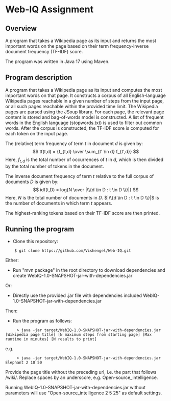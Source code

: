 # Web-IQ Assignment
## Overview
A program that takes a Wikipedia page as its input and returns the most important words on the page based on their term frequency-inverse document frequency (TF-IDF) score.

The program was written in Java 17 using Maven.

## Program description
A program that takes a Wikipedia page as its input and computes the most important words on that page. It constructs a corpus of all English-language Wikipedia pages reachable in a given number of steps from the input page, or all such pages reachable within the provided time limit. The Wikipedia pages are parsed using the JSoup library. For each page, the relevant page content is stored and bag-of-words model is constructed. A list of frequent words in the English language (stopwords.txt) is used to filter out common words. After the corpus is constructed, the TF-IDF score is computed for each token on the input page.

The (relative) term frequency of term _t_ in document _d_ is given by:
$$ tf(t,d) = {f_{t,d} \over \sum_{t' \in d} f_{t',d}} $$
Here, $f_{t,d}$ is the total number of occurrences of _t_ in _d_, which is then divided by the total number of tokens in the document.

The inverse document frequency of term _t_ relative to the full corpus of documents _D_ is given by:
$$ idf(t,D) = log{N \over |\\{d \in D : t \in D \\}|} $$
Here, _N_ is the total number of documents in _D_. $|\\{d \in D : t \in D \\}|$ is the number of documents in which term _t_ appears.

The highest-ranking tokens based on their TF-IDF score are then printed.

## Running the program 
* Clone this repository:
```
    $ git clone https://github.com/Vishengel/Web-IQ.git
```
Either:
* Run "mvn package" in the root directory to download dependencies and create WebIQ-1.0-SNAPSHOT-jar-with-dependencies.jar

Or:
* Directly use the provided .jar file with dependencies included WebIQ-1.0-SNAPSHOT-jar-with-dependencies.jar

Then:
* Run the program as follows:
```
     > java -jar target/WebIQ-1.0-SNAPSHOT-jar-with-dependencies.jar [Wikipedia page title] [N maximum steps from starting page] [Max runtime in minutes] [N results to print]
```
e.g.
```
     > java -jar target/WebIQ-1.0-SNAPSHOT-jar-with-dependencies.jar Elephant 2 10 50
```
Provide the page title without the preceding url, i.e. the part that follows /wiki/. Replace spaces by an underscore, e.g. Open-source_intelligence.

Running WebIQ-1.0-SNAPSHOT-jar-with-dependencies.jar without parameters will use "Open-source_intelligence 2 5 25" as default settings.
